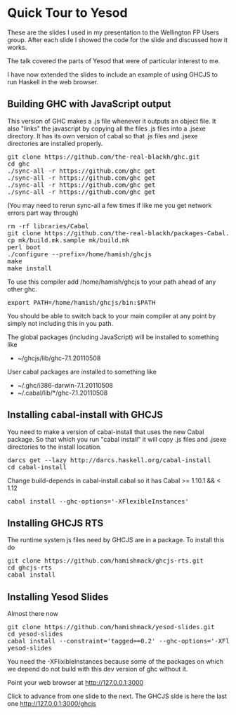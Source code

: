 Quick Tour to Yesod
===================

These are the slides I used in my presentation to the Wellington FP Users group.  After each slide I showed the code for the slide and discussed how it works.

The talk covered the parts of Yesod that were of particular interest to me.

I have now extended the slides to include an example of using GHCJS to run Haskell in the web browser.

Building GHC with JavaScript output
-----------------------------------
This version of GHC makes a .js file whenever it outputs an object file.  It also "links" the javascript by copying all the files .js files into a .jsexe directory.
It has its own version of cabal so that .js files and .jsexe directories are installed properly.

<pre>
git clone https://github.com/the-real-blackh/ghc.git
cd ghc
./sync-all -r https://github.com/ghc get
./sync-all -r https://github.com/ghc get
./sync-all -r https://github.com/ghc get
./sync-all -r https://github.com/ghc get
</pre>

(You may need to rerun sync-all a few times if like me you get network errors part way through)

<pre>
rm -rf libraries/Cabal
git clone https://github.com/the-real-blackh/packages-Cabal.git libraries/Cabal
cp mk/build.mk.sample mk/build.mk
perl boot
./configure --prefix=/home/hamish/ghcjs
make
make install
</pre>

To use this compiler add /home/hamish/ghcjs to your path ahead of any other ghc.

<pre>
export PATH=/home/hamish/ghcjs/bin:$PATH
</pre>

You should be able to switch back to your main compiler at any point by simply not including this in you path.

The global packages (including JavaScript) will be installed to something like

 * ~/ghcjs/lib/ghc-7.1.20110508

User cabal packages are installed to something like

 * ~/.ghc/i386-darwin-7.1.20110508
 * ~/.cabal/lib/*/ghc-7.1.20110508

Installing cabal-install with GHCJS
-----------------------------------
You need to make a version of cabal-install that uses the new Cabal package.  So that which you run "cabal install" it will copy .js files and .jsexe directories to the install location.

<pre>
darcs get --lazy http://darcs.haskell.org/cabal-install
cd cabal-install
</pre>

Change build-depends in cabal-install.cabal so it has Cabal >= 1.10.1 && < 1.12

<pre>
cabal install --ghc-options='-XFlexibleInstances'
</pre>

Installing GHCJS RTS
--------------------
The runtime system js files need by GHCJS are in a package.  To install this do

<pre>
git clone https://github.com/hamishmack/ghcjs-rts.git
cd ghcjs-rts
cabal install
</pre>

Installing Yesod Slides
-----------------------
Almost there now

<pre>
git clone https://github.com/hamishmack/yesod-slides.git
cd yesod-slides
cabal install --constraint='tagged==0.2' --ghc-options='-XFlexibleInstances'
yesod-slides
</pre>

You need the -XFlixibleInstances because some of the packages on which we depend do not build with this dev version of ghc without it. 
  
Point your web browser at http://127.0.0.1:3000

Click to advance from one slide to the next.  The GHCJS slde is here the last one http://127.0.0.1:3000/ghcjs


